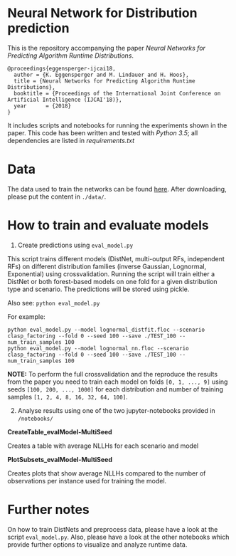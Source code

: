 # Neural Network for Distribution prediction

This is the repository accompanying the paper _Neural Networks for Predicting Algorithm Runtime Distributions_.

```
@proceedings{eggensperger-ijcai18,
  author = {K. Eggensperger and M. Lindauer and H. Hoos},
  title = {Neural Networks for Predicting Algorithm Runtime Distributions},
  booktitle = {Proceedings of the International Joint Conference on Artificial Intelligence (IJCAI'18)},
  year      = {2018}
}
```

It includes scripts and notebooks for running the experiments shown in the paper.
This code has been written and tested with *Python 3.5*; all dependencies are listed in _requirements.txt_

# Data

The data used to train the networks can be found [here](http://www.ml4aad.org/wp-content/uploads/2018/04/DistNetData.zip).
After downloading, please put the content in `./data/`.

# How to train and evaluate models

1) Create predictions using `eval_model.py`

This script trains different models (DistNet, multi-output RFs, independent RFs) on different distribution families
(inverse Gaussian, Lognormal, Exponential) using crossvalidation. Running the script will train either a DistNet or
both forest-based models on one fold for a given distribution type and scenario. The predictions will be stored using pickle. 

Also see: ```python eval_model.py```

For example:
```
python eval_model.py --model lognormal_distfit.floc --scenario clasp_factoring --fold 0 --seed 100 --save ./TEST_100 --num_train_samples 100
python eval_model.py --model lognormal_nn.floc --scenario clasp_factoring --fold 0 --seed 100 --save ./TEST_100 --num_train_samples 100
```

**NOTE:** To perform the full crossvalidation and the reproduce the results from the paper you need to train each model on folds `[0, 1, ..., 9]` using seeds `[100, 200, ..., 1000]` 
for each distribution and number of training samples `[1, 2, 4, 8, 16, 32, 64, 100]`.

2) Analyse results using one of the two jupyter-notebooks provided in `/notebooks/`

**CreateTable_evalModel-MultiSeed**

Creates a table with average NLLHs for each scenario and model

**PlotSubsets_evalModel-MultiSeed**

Creates plots that show average NLLHs compared to the number of observations per instance used for training the model.

# Further notes

On how to train DistNets and preprocess data, please have a look at the script `eval_model.py`. 
Also, please have a look at the other notebooks which provide further options to visualize and analyze runtime data.
